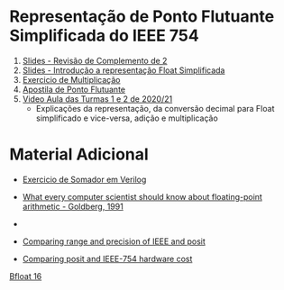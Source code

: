 # Representação de Ponto Flutuante Simplificada do IEEE 754

1. [Slides - Revisão de Complemento de 2](https://github.com/arduinoufv/inf250/blob/master/download/codificacao_1.pdf)
2. [Slides - Introdução a representação Float Simplificada](https://github.com/arduinoufv/inf250/blob/master/download/float.pdf)
3. [Exercicio de Multiplicação](https://github.com/arduinoufv/inf250/blob/master/download/floatMultiplicacao.pdf)
4. [Apostila de Ponto Flutuante](https://github.com/arduinoufv/inf250/blob/master/download/apostila_float.pdf)
5. [Video Aula das Turmas 1 e 2 de 2020/21](https://www.youtube.com/playlist?list=PLcvOyD_LMr6kPtUVoUJZtbH3l31TfDhSC)
    * Explicações da representação, da conversão decimal para Float simplificado e vice-versa, adição e multiplicação
# Material Adicional

* [Exercicio de Somador em Verilog](https://github.com/arduinoufv/inf250/blob/master/download/exerc_float_verilog.pdf)

* [What every computer scientist should know about floating-point arithmetic - Goldberg, 1991](https://dl.acm.org/doi/pdf/10.1145*/103162.103163?casa_token=97pNufyupxQAAAAA:jcl0gVshQLydjwzQuIkavga_WRYk7HIMSe8k-lmKnCIQggW-5oYaiAm-pYQL3GX-zJ1UBHXEvWgm)

* [](https://www.posithub.org/docs/Posits4.pdf)
* [Comparing range and precision of IEEE and posit](https://www.johndcook.com/blog/2018/04/14/ieee-vs-posit/)

* [Comparing posit and IEEE-754 hardware cost](https://hal.archives-ouvertes.fr/hal-03195756/file/2021_Posit_IEEE754_Hardware_Cost.pdf)

[Bfloat 16 ](https://www.johndcook.com/blog/2018/11/15/bfloat16/)
